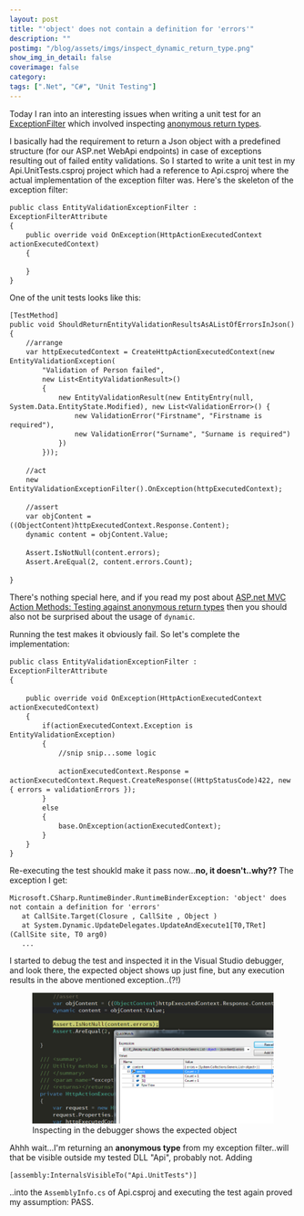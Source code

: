 ```yaml
---
layout: post
title: "'object' does not contain a definition for 'errors'"
description: ""
postimg: "/blog/assets/imgs/inspect_dynamic_return_type.png"
show_img_in_detail: false
coverimage: false
category: 
tags: [".Net", "C#", "Unit Testing"]
---
```



Today I ran into an interesting issues when writing a unit test for an [ExceptionFilter](http://www.asp.net/web-api/overview/web-api-routing-and-actions/exception-handling) which involved inspecting [anonymous return types](/blog/2013/01/aspnet-mvc-action-methods-testing-against-anonymous-return-types/).

I basically had the requirement to return a Json object with a predefined structure (for our ASP.net WebApi endpoints) in case of exceptions resulting out of failed entity validations. So I started to write a unit test in my Api.UnitTests.csproj project which had a reference to Api.csproj where the actual implementation of the exception filter was. Here's the skeleton of the exception filter:

    public class EntityValidationExceptionFilter : ExceptionFilterAttribute
    {
        public override void OnException(HttpActionExecutedContext actionExecutedContext)
        {

        }
    }

One of the unit tests looks like this:

    [TestMethod]
    public void ShouldReturnEntityValidationResultsAsAListOfErrorsInJson()
    {
        //arrange
        var httpExecutedContext = CreateHttpActionExecutedContext(new EntityValidationException(
            "Validation of Person failed",
            new List<EntityValidationResult>()
            {
                new EntityValidationResult(new EntityEntry(null, System.Data.EntityState.Modified), new List<ValidationError>() {
                    new ValidationError("Firstname", "Firstname is required"),
                    new ValidationError("Surname", "Surname is required")
                })
            }));
    
        //act
        new EntityValidationExceptionFilter().OnException(httpExecutedContext);
    
        //assert
        var objContent = ((ObjectContent)httpExecutedContext.Response.Content);
        dynamic content = objContent.Value;
    
        Assert.IsNotNull(content.errors);
        Assert.AreEqual(2, content.errors.Count);
    
    }

There's nothing special here, and if you read my post about [ASP.net MVC Action Methods: Testing against anonymous return types](/blog/2013/01/aspnet-mvc-action-methods-testing-against-anonymous-return-types/) then you should also not be surprised about the usage of `dynamic`.

Running the test makes it obviously fail. So let's complete the implementation:

    public class EntityValidationExceptionFilter : ExceptionFilterAttribute
    {

        public override void OnException(HttpActionExecutedContext actionExecutedContext)
        {
            if(actionExecutedContext.Exception is EntityValidationException)
            {
                //snip snip...some logic

                actionExecutedContext.Response = actionExecutedContext.Request.CreateResponse((HttpStatusCode)422, new { errors = validationErrors });
            }
            else
            {
                base.OnException(actionExecutedContext);
            }
        }
    }

Re-executing the test shoukld make it pass now...**no, it doesn't..why??** The exception I get:

    Microsoft.CSharp.RuntimeBinder.RuntimeBinderException: 'object' does not contain a definition for 'errors'
       at CallSite.Target(Closure , CallSite , Object )
       at System.Dynamic.UpdateDelegates.UpdateAndExecute1[T0,TRet](CallSite site, T0 arg0)
       ...

I started to debug the test and inspected it in the Visual Studio debugger, and look there, the expected object shows up just fine, but any execution results in the above mentioned exception..(?!)

<figure>
    <img src="/blog/assets/imgs/inspect_dynamic_return_type.png" />
    <figcaption>Inspecting in the debugger shows the expected object</figcaption>
</figure>

Ahhh wait...I'm returning an **anonymous type** from my exception filter..will that be visible outside my tested DLL "Api", probably not. Adding

    [assembly:InternalsVisibleTo("Api.UnitTests")]

..into the `AssemblyInfo.cs` of Api.csproj and executing the test again proved my assumption: PASS.